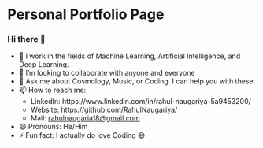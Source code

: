 # Personal Portfolio Page

### Hi there 👋

<!--
*RahulNaugariya/RahulNaugariya* is a ✨ special ✨ repository because its README.md (this file) appears on your GitHub profile.

Here are some ideas to get you started:-->

- 🔭 I work in the fields of Machine Learning, Artificial Intelligence, and Deep Learning.
- 👯 I’m looking to collaborate with anyone and everyone
- 💬 Ask me about Cosmology, Music, or Coding. I can help you with these.
- 📫 How to reach me: <br>
    <ul><li>LinkedIn: https://www.linkedin.com/in/rahul-naugariya-5a9453200/</li>
        <li>Website: https://github.com/RahulNaugariya/</li>
        <li>Mail: <a href="mailto:rahulnaugaria18@gmail.com">rahulnaugaria18@gmail.com</a></li></ul>
- 😄 Pronouns: He/Him
- ⚡ Fun fact: I actually do love Coding 😄
